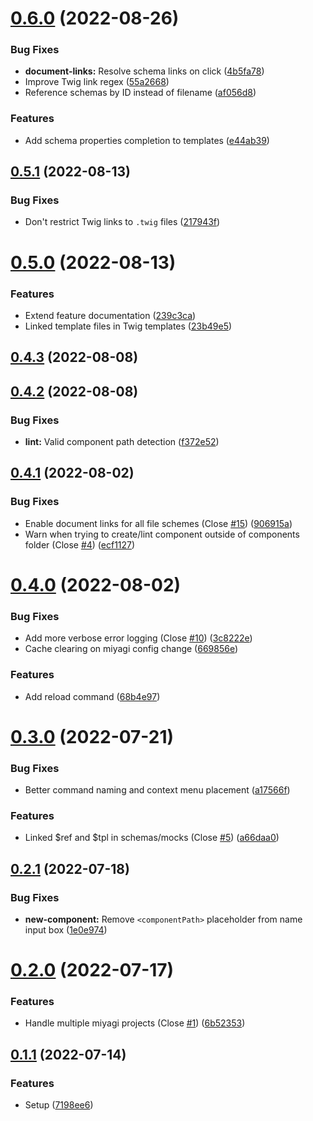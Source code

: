 # [0.6.0](https://github.com/miyagi-dev/vscode-miyagi/compare/v0.5.1...v0.6.0) (2022-08-26)


### Bug Fixes

* **document-links:** Resolve schema links on click ([4b5fa78](https://github.com/miyagi-dev/vscode-miyagi/commit/4b5fa7854cf4fdc037b999a47a2fec519f5ef1b9))
* Improve Twig link regex ([55a2668](https://github.com/miyagi-dev/vscode-miyagi/commit/55a2668457b91d5e95a3d56a024983e35c6ea39a))
* Reference schemas by ID instead of filename ([af056d8](https://github.com/miyagi-dev/vscode-miyagi/commit/af056d878d15dea03c971a77726f9ac4310436c4))


### Features

* Add schema properties completion to templates ([e44ab39](https://github.com/miyagi-dev/vscode-miyagi/commit/e44ab39b218ce890c559850b452398dd3eaf5aa6))



## [0.5.1](https://github.com/miyagi-dev/vscode-miyagi/compare/v0.5.0...v0.5.1) (2022-08-13)


### Bug Fixes

* Don't restrict Twig links to `.twig` files ([217943f](https://github.com/miyagi-dev/vscode-miyagi/commit/217943f4296e82c8a94f166b9d3b0779e2bfea5a))



# [0.5.0](https://github.com/miyagi-dev/vscode-miyagi/compare/v0.4.3...v0.5.0) (2022-08-13)


### Features

* Extend feature documentation ([239c3ca](https://github.com/miyagi-dev/vscode-miyagi/commit/239c3ca7deee35e5e981a7d9a1f98069a54a651e))
* Linked template files in Twig templates ([23b49e5](https://github.com/miyagi-dev/vscode-miyagi/commit/23b49e58d9f4db1c18e556b93c06aaeed4986b47))



## [0.4.3](https://github.com/miyagi-dev/vscode-miyagi/compare/v0.4.2...v0.4.3) (2022-08-08)



## [0.4.2](https://github.com/miyagi-dev/vscode-miyagi/compare/v0.4.1...v0.4.2) (2022-08-08)


### Bug Fixes

* **lint:** Valid component path detection ([f372e52](https://github.com/miyagi-dev/vscode-miyagi/commit/f372e526e12d8f50de024f69bdfb840eda06267f))



## [0.4.1](https://github.com/miyagi-dev/vscode-miyagi/compare/v0.4.0...v0.4.1) (2022-08-02)


### Bug Fixes

* Enable document links for all file schemes (Close [#15](https://github.com/miyagi-dev/vscode-miyagi/issues/15)) ([906915a](https://github.com/miyagi-dev/vscode-miyagi/commit/906915a560208327dff45d079abebaccd6ef3c6f))
* Warn when trying to create/lint component outside of components folder (Close [#4](https://github.com/miyagi-dev/vscode-miyagi/issues/4)) ([ecf1127](https://github.com/miyagi-dev/vscode-miyagi/commit/ecf1127b3ec8b05297892fedfbdc3beeb8cf7290))



# [0.4.0](https://github.com/miyagi-dev/vscode-miyagi/compare/v0.3.0...v0.4.0) (2022-08-02)


### Bug Fixes

* Add more verbose error logging (Close [#10](https://github.com/miyagi-dev/vscode-miyagi/issues/10)) ([3c8222e](https://github.com/miyagi-dev/vscode-miyagi/commit/3c8222e2a90b3ef975ee3c8523050ff562adfa88))
* Cache clearing on miyagi config change ([669856e](https://github.com/miyagi-dev/vscode-miyagi/commit/669856efb8b5018c5266931410e8c0f8b079e35d))


### Features

* Add reload command ([68b4e97](https://github.com/miyagi-dev/vscode-miyagi/commit/68b4e976a4cfb7d258f99098a657d4606381c054))



# [0.3.0](https://github.com/miyagi-dev/vscode-miyagi/compare/v0.2.1...v0.3.0) (2022-07-21)


### Bug Fixes

* Better command naming and context menu placement ([a17566f](https://github.com/miyagi-dev/vscode-miyagi/commit/a17566f63e0675a2d4db1833e14be6b099042c52))


### Features

* Linked $ref and $tpl in schemas/mocks (Close [#5](https://github.com/miyagi-dev/vscode-miyagi/issues/5)) ([a66daa0](https://github.com/miyagi-dev/vscode-miyagi/commit/a66daa0d5e48e8ff178dad1aab8ab55ef16f785d))



## [0.2.1](https://github.com/miyagi-dev/vscode-miyagi/compare/v0.2.0...v0.2.1) (2022-07-18)


### Bug Fixes

* **new-component:** Remove `<componentPath>` placeholder from name input box ([1e0e974](https://github.com/miyagi-dev/vscode-miyagi/commit/1e0e974edadef59f1bfebb6fb1bd1b86420d008e))



# [0.2.0](https://github.com/miyagi-dev/vscode-miyagi/compare/v0.1.1...v0.2.0) (2022-07-17)


### Features

* Handle multiple miyagi projects (Close [#1](https://github.com/miyagi-dev/vscode-miyagi/issues/1)) ([6b52353](https://github.com/miyagi-dev/vscode-miyagi/commit/6b523537a7d25f4b2fab52e79084502d2cf6e0c8))



## [0.1.1](https://github.com/miyagi-dev/vscode-miyagi/compare/7198ee631bbf4c99bfcbb2306b9361bd6c0ee357...v0.1.1) (2022-07-14)


### Features

* Setup ([7198ee6](https://github.com/miyagi-dev/vscode-miyagi/commit/7198ee631bbf4c99bfcbb2306b9361bd6c0ee357))



